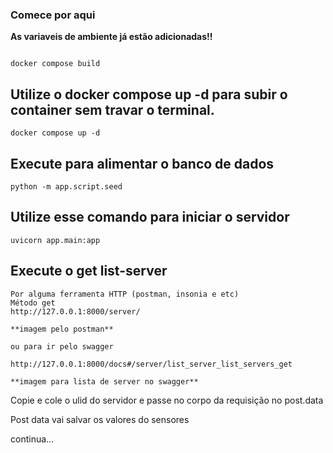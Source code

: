 ### Comece por aqui

**As variaveis de ambiente já estão adicionadas!!**
```

docker compose build 
```

## Utilize o docker compose up -d para subir o container sem travar o terminal.
```
docker compose up -d
```

## Execute para alimentar o banco de dados
```
python -m app.script.seed
```

## Utilize esse comando para iniciar o servidor 
```
uvicorn app.main:app
```

## Execute o get list-server

```
Por alguma ferramenta HTTP (postman, insonia e etc)
Método get
http://127.0.0.1:8000/server/

**imagem pelo postman**

ou para ir pelo swagger

http://127.0.0.1:8000/docs#/server/list_server_list_servers_get

**imagem para lista de server no swagger**

```

Copie e cole o ulid do servidor e passe no corpo da requisição no post.data

Post data vai salvar os valores do sensores

continua...

